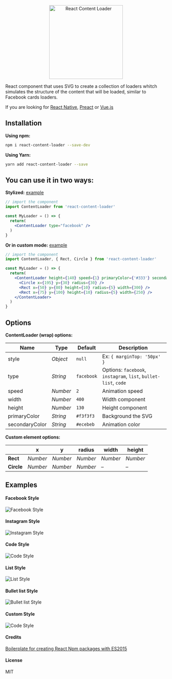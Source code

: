 <p align="center">
  <img width="230px" src="https://user-images.githubusercontent.com/4838076/31404417-65822d5e-add2-11e7-90c3-ce8cded1a02e.gif" alt="React Content Loader" title="React Content Loader" />
</p>

React component that uses SVG to create a collection of loaders whitch simulates the structure of the content that will be loaded, similar to Facebook cards loaders. 

If you are looking for [React Native](https://github.com/virusvn/react-native-svg-animated-linear-gradient), [Preact](https://github.com/bonitasoft/preact-content-loader) or [Vue.js](https://github.com/LucasLeandro1204/vue-content-loading)

## Installation

**Using npm:**
```sh
npm i react-content-loader --save-dev
```
**Using Yarn:**
```sh
yarn add react-content-loader --save
```

## You can use it in two ways: 

**Stylized:** [example](#facebook-style)
```jsx
// import the component
import ContentLoader from 'react-content-loader'

const MyLoader = () => {
  return(
    <ContentLoader type="facebook" />
  ) 
}
```

**Or in custom mode:** [example](#custom-style)
```jsx
// import the component
import ContentLoader, { Rect, Circle } from 'react-content-loader'

const MyLoader = () => {
  return(
    <ContentLoader height={140} speed={1} primaryColor={'#333'} secondaryColor={'#999'}>
      <Circle x={195} y={30} radius={30} />
      <Rect x={50} y={80} height={10} radius={5} width={300} />
      <Rect x={75} y={100} height={10} radius={5} width={250} />
    </ContentLoader>
  ) 
}
```


## Options

**ContentLoader (wrap) options:**

| Name | Type | Default | Description |
|---|---|---|---|
| style | _Object_ | `null` | Ex: `{ marginTop: '50px' }` |
| type | _String_ | `facebook` | Options: `facebook`, `instagram`, `list`, `bullet-list`, `code` |
| speed | _Number_ | `2` | Animation speed |
| width | _Number_ | `400` | Width component |
| height | _Number_ | `130` | Height component |
| primaryColor | _String_ | `#f3f3f3` | Background the SVG | 
| secondaryColor | _String_ | `#ecebeb` | Animation color | 


**Custom element options:**

|  | x | y | radius | width | height |
|---|---|---|---|---|---|
| **Rect** | _Number_ |  _Number_ |  _Number_ |  _Number_ |  _Number_ |
| **Circle** | _Number_ |  _Number_ |  _Number_ | – | – | 


## Examples

#### Facebook Style
![Facebook Style](https://cloud.githubusercontent.com/assets/4838076/22555575/3a90ecee-e94b-11e6-97df-8054e7297bd8.gif)

#### Instagram Style
![Instagram Style](https://cloud.githubusercontent.com/assets/4838076/22555637/749f9e26-e94b-11e6-84ff-83cd415c1eb9.gif)

#### Code Style
![Code Style](https://cloud.githubusercontent.com/assets/4838076/22555473/effa54c2-e94a-11e6-9128-9b608bcc69d9.gif)

#### List Style
![List Style](https://user-images.githubusercontent.com/2671660/27986068-7a0040d6-63f9-11e7-8e54-dcb220e42fd7.gif)

#### Bullet list Style
![Bullet list Style](https://user-images.githubusercontent.com/4838076/31998372-59817bac-b96e-11e7-8ef8-07f61670ee18.gif)

#### Custom Style
![Code Style](https://cloud.githubusercontent.com/assets/4838076/22760218/aa619f32-ee3c-11e6-9cd1-c4af9dd1278e.gif)

#### Credits

[Boilerplate for creating React Npm packages with ES2015](https://github.com/juliancwirko/react-npm-boilerplate)

#### License

MIT
